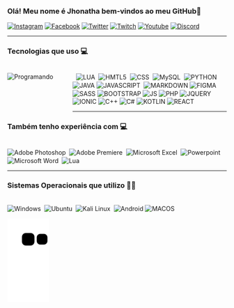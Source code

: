 
### Olá! Meu nome é Jhonatha bem-vindos ao meu GitHub🚓

[![Instagram](https://img.shields.io/badge/Instagram-E4405F?style=for-the-badge&logo=instagram&logoColor=white
)](https://www.instagram.com/jhonatha_nunes/)
[![Facebook](https://img.shields.io/badge/Facebook-1877F2?style=for-the-badge&logo=facebook&logoColor=white
)](https://www.facebook.com/jhonatha192/)
[![Twitter](https://img.shields.io/badge/Twitter-1DA1F2?style=for-the-badge&logo=twitter&logoColor=white
)](https://twitter.com/Dev_JhonN)
[![Twitch](https://img.shields.io/badge/Twitch-9146FF?style=for-the-badge&logo=twitch&logoColor=white
)](https://www.twitch.tv/ijhonn_/)
[![Youtube](https://img.shields.io/badge/YouTube-FF0000?style=for-the-badge&logo=youtube&logoColor=white
)](https://www.youtube.com/channel/UC611XtNxnJU_s65taBHJIgw)
[![Discord](https://img.shields.io/badge/Discord-7289DA?style=for-the-badge&logo=discord&logoColor=white
)](https://discordapp.com/users/345724192601276417)

<hr>


<h3> Tecnologias que uso 💻 </h3>

<div stiyle="display: inline_block"><br/>
    <img align="left" alt="Programando" src="https://camo.githubusercontent.com/c1dcb74cc1c1835b1d716f5051499a2814c683c806b15f04b0eba492863703e9/68747470733a2f2f63646e2e6472696262626c652e636f6d2f75736572732f3733303730332f73637265656e73686f74732f363538313234332f6176656e746f2e676966"/height="100" width="150"> 
    <img align="center" alt="LUA" src="https://img.shields.io/badge/Lua-2C2D72?style=for-the-badge&logo=lua&logoColor=white"/> 
    <img align="center" alt="HMTL5" src="https://img.shields.io/badge/HTML5-E34F26?style=for-the-badge&logo=html5&logoColor=white"/> 
    <img align="center" alt="CSS" src="https://img.shields.io/badge/CSS-239120?&style=for-the-badge&logo=css3&logoColor=white"/> 
    <img align="center" alt="MySQL" src="https://img.shields.io/badge/MySQL-00000F?style=for-the-badge&logo=mysql&logoColor=white"> 
    <img align="center" alt="PYTHON" src="https://img.shields.io/badge/Python-14354C?style=for-the-badge&logo=python&logoColor=white"/> 
    <img align="center" alt="JAVA" src="https://img.shields.io/badge/Java-ED8B00?style=for-the-badge&logo=openjdk&logoColor=white">
    <img align="center" alt="JAVASCRIPT" src="https://img.shields.io/badge/JavaScript-F7DF1E?style=for-the-badge&logo=javascript&logoColor=black"> 
    <img align="center" alt="MARKDOWN" src="https://img.shields.io/badge/Markdown-000000?style=for-the-badge&logo=markdown&logoColor=white">
    <img align="center" alt="FIGMA" src="https://img.shields.io/badge/Figma-F24E1E?style=for-the-badge&logo=figma&logoColor=white">
    <img align="center" alt="SASS" src="https://img.shields.io/badge/Sass-CC6699?style=for-the-badge&logo=sass&logoColor=white">
    <img align="center" alt="BOOTSTRAP" src="https://img.shields.io/badge/Bootstrap-563D7C?style=for-the-badge&logo=bootstrap&logoColor=white">
    <img align="center" alt="JS" src="https://img.shields.io/badge/Node.js-43853D?style=for-the-badge&logo=node.js&logoColor=white">
    <img align="center" alt="PHP" src="https://img.shields.io/badge/PHP-777BB4?style=for-the-badge&logo=php&logoColor=white">
    <img align="center" alt="JQUERY" src="https://img.shields.io/badge/jQuery-0769AD?style=for-the-badge&logo=jquery&logoColor=white">
    <img align="center" alt="IONIC" src="https://img.shields.io/badge/Ionic-3880FF?style=for-the-badge&logo=ionic&logoColor=white">
    <img align="center" alt="C++" src="https://img.shields.io/badge/C%2B%2B-00599C?style=for-the-badge&logo=c%2B%2B&logoColor=white">
    <img align="center" alt="C#" src="https://img.shields.io/badge/C%23-239120?style=for-the-badge&logo=c-sharp&logoColor=white">
    <img align="center" alt="KOTLIN" src="https://img.shields.io/badge/Kotlin-0095D5?&style=for-the-badge&logo=kotlin&logoColor=white">
    <img align="center" alt="REACT" src="https://img.shields.io/badge/React-20232A?style=for-the-badge&logo=react&logoColor=61DAFB">
<div>

<hr>


<h3>Também tenho experiência com 💻</h3>

<div stiyle="display: inline_block"><br/>
    <img align="center" alt="Adobe Photoshop" src="https://img.shields.io/badge/Adobe%20Photoshop-31A8FF?style=for-the-badge&logo=Adobe%20Photoshop&logoColor=black"/> 
    <img align="center" alt="Adobe Premiere" src="https://img.shields.io/badge/Adobe%20Premiere%20Pro-9999FF?style=for-the-badge&logo=Adobe%20Premiere%20Pro&logoColor=white"/> 
    <img align="center" alt="Microsoft Excel" src="https://img.shields.io/badge/Microsoft_Excel-217346?style=for-the-badge&logo=microsoft-excel&logoColor=white"/> 
    <img align="center" alt="Powerpoint" src="https://img.shields.io/badge/Microsoft_PowerPoint-B7472A?style=for-the-badge&logo=microsoft-powerpoint&logoColor=white"/> 
    <img align="center" alt="Microsoft Word" src="https://img.shields.io/badge/Microsoft_Word-2B579A?style=for-the-badge&logo=microsoft-word&logoColor=white"> 
    <img align="center" alt="Lua" src="https://img.shields.io/badge/Amazon_AWS-232F3E?style=for-the-badge&logo=amazon-aws&logoColor=white"/>
<div>

<hr>


<h3>Sistemas Operacionais que utilizo 🐱‍👤</h3>

<div stiyle="display: inline_block"><br/>
    <img align="center" alt="Windows" src="https://img.shields.io/badge/Windows-0078D6?style=for-the-badge&logo=windows&logoColor=white"/> 
    <img align="center" alt="Ubuntu" src="https://img.shields.io/badge/Ubuntu-E95420?style=for-the-badge&logo=ubuntu&logoColor=white"/> 
    <img align="center" alt="Kali Linux" src="https://img.shields.io/badge/Kali_Linux-557C94?style=for-the-badge&logo=kali-linux&logoColor=white"/> 
    <img align="center" alt="Android" src="https://img.shields.io/badge/Android-3DDC84?style=for-the-badge&logo=android&logoColor=white"/>
    <img align="center" alt="MACOS" src="https://img.shields.io/badge/mac%20os-000000?style=for-the-badge&logo=apple&logoColor=white"/>
<div>

![Snake animation](https://github.com/iJhonN/iJhonN/blob/output/github-contribution-grid-snake.svg)
